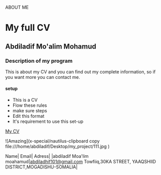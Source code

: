ABOUT ME
# My full CV


## Abdiladif Mo'alim Mohamud

### Description of my program

This is about my CV and you can find out my complete information, so if you want more you can contact me.

#### setup
 * This is a CV
 * Flow these rules
 * make sure steps
 * Edit this format
 * It's requirement to use this set-up

[My CV](https://github.com/abdiladhif/my_cvv)


![Amazing](x-special/nautilus-clipboard
copy
file:///home/abdiladif/Desktop/my_project/111.jpg
)


Name|                      Email|                    Adress|
|abdiladif Moa'lim moahamud|abdiladhif101@gmail.com Towfiiq,30KA STREET, YAAQSHIID DISTRICT,MOGADISHU-SOMALIA|

